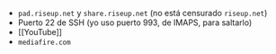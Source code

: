 -   `pad.riseup.net` y `share.riseup.net` (no está censurado `riseup.net`)
-   Puerto 22 de SSH (yo uso puerto 993, de IMAPS, para saltarlo)
-   [[YouTube]]
-   `mediafire.com`
